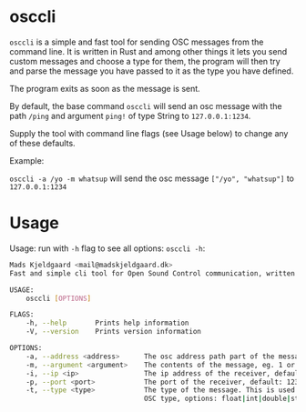 # osccli

`osccli` is a simple and fast tool for sending OSC messages from the command line. It is written in Rust and among other things it lets you send custom messages and choose a type for them, the program will then try and parse the message you have passed to it as the type you have defined.

The program exits as soon as the message is sent.

By default, the base command `osccli` will send an osc message with the path `/ping` and argument `ping!` of type String to `127.0.0.1:1234`.

Supply the tool with command line flags (see Usage below) to change any of these defaults.

Example:

`osccli -a /yo -m whatsup` will send the osc message `["/yo", "whatsup"]` to `127.0.0.1:1234`


# Usage
Usage:
run with `-h` flag to see all options: `osccli -h`:

```sh
Mads Kjeldgaard <mail@madskjeldgaard.dk>
Fast and simple cli tool for Open Sound Control communication, written in Rust

USAGE:
    osccli [OPTIONS]

FLAGS:
    -h, --help       Prints help information
    -V, --version    Prints version information

OPTIONS:
    -a, --address <address>      The osc address path part of the message, eg /ping
    -m, --argument <argument>    The contents of the message, eg. 1 or 'hello'
    -i, --ip <ip>                The ip address of the receiver, default: 127.0.0.1
    -p, --port <port>            The port of the receiver, default: 1234
    -t, --type <type>            The type of the message. This is used to parse the command line argument to a specific
                                 OSC type, options: float|int|double|string, default: string
```
